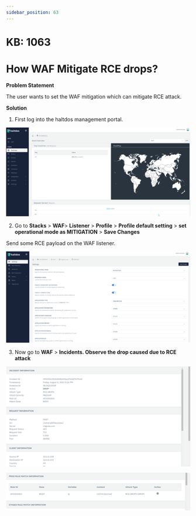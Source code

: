 ```yaml
---
sidebar_position: 63
---
```


# KB: 1063


# How WAF Mitigate RCE drops?

**Problem Statement**

The user wants to set the WAF mitigation which can mitigate RCE attack.

**Solution**

1. First log into the haltdos management portal.

![kb-1063](/img/waf/v6/kb/proflogin.png)

2. Go to **Stacks** > **WAF**> **Listener** > **Profile** > **Profile default setting** > **set operational mode as MITIGATION** > **Save Changes**

Send some RCE payload on the WAF listener.

![kb-1063](/img/waf/v6/kb/rce.png)

3. Now go to **WAF** > **Incidents. Observe the drop caused due to RCE attack**

![kb-1063](/img/waf/v6/kb/rce1.png)

![kb-1063](/img/waf/v6/kb/rce01.png)






